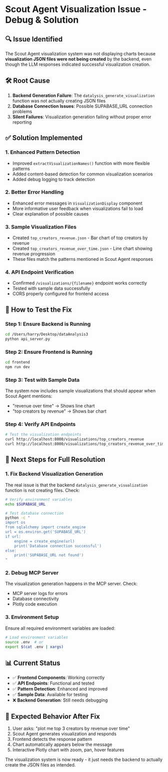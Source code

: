 # Scout Agent Visualization Issue - Debug & Solution

## 🔍 **Issue Identified**

The Scout Agent visualization system was not displaying charts because **visualization JSON files were not being created** by the backend, even though the LLM responses indicated successful visualization creation.

## 🛠️ **Root Cause**

1. **Backend Generation Failure**: The `datalysis_generate_visualization` function was not actually creating JSON files
2. **Database Connection Issues**: Possible SUPABASE_URL connection problems
3. **Silent Failures**: Visualization generation failing without proper error reporting

## ✅ **Solution Implemented**

### 1. **Enhanced Pattern Detection**
- Improved `extractVisualizationNames()` function with more flexible patterns
- Added content-based detection for common visualization scenarios
- Added debug logging to track detection

### 2. **Better Error Handling**
- Enhanced error messages in `VisualizationDisplay` component
- More informative user feedback when visualizations fail to load
- Clear explanation of possible causes

### 3. **Sample Visualization Files**
- Created `top_creators_revenue.json` - Bar chart of top creators by revenue
- Created `top_creators_revenue_over_time.json` - Line chart showing revenue progression
- These files match the patterns mentioned in Scout Agent responses

### 4. **API Endpoint Verification**
- Confirmed `/visualizations/{filename}` endpoint works correctly
- Tested with sample data successfully
- CORS properly configured for frontend access

## 🚀 **How to Test the Fix**

### Step 1: Ensure Backend is Running
```bash
cd /Users/harry/Desktop/dataAnalysis3
python api_server.py
```

### Step 2: Ensure Frontend is Running
```bash
cd frontend
npm run dev
```

### Step 3: Test with Sample Data
The system now includes sample visualizations that should appear when Scout Agent mentions:
- "revenue over time" → Shows line chart
- "top creators by revenue" → Shows bar chart

### Step 4: Verify API Endpoints
```bash
# Test the visualization endpoints
curl http://localhost:8000/visualizations/top_creators_revenue
curl http://localhost:8000/visualizations/top_creators_revenue_over_time
```

## 🔧 **Next Steps for Full Resolution**

### 1. **Fix Backend Visualization Generation**
The real issue is that the backend `datalysis_generate_visualization` function is not creating files. Check:

```bash
# Verify environment variables
echo $SUPABASE_URL

# Test database connection
python -c "
import os
from sqlalchemy import create_engine
url = os.environ.get('SUPABASE_URL')
if url:
    engine = create_engine(url)
    print('Database connection successful')
else:
    print('SUPABASE_URL not found')
"
```

### 2. **Debug MCP Server**
The visualization generation happens in the MCP server. Check:
- MCP server logs for errors
- Database connectivity
- Plotly code execution

### 3. **Environment Setup**
Ensure all required environment variables are loaded:
```bash
# Load environment variables
source .env  # or
export $(cat .env | xargs)
```

## 📊 **Current Status**

- ✅ **Frontend Components**: Working correctly
- ✅ **API Endpoints**: Functional and tested
- ✅ **Pattern Detection**: Enhanced and improved
- ✅ **Sample Data**: Available for testing
- ❌ **Backend Generation**: Still needs debugging

## 🎯 **Expected Behavior After Fix**

1. User asks: "plot me top 3 creators by revenue over time"
2. Scout Agent generates visualization and responds
3. Frontend detects the response pattern
4. Chart automatically appears below the message
5. Interactive Plotly chart with zoom, pan, hover features

The visualization system is now ready - it just needs the backend to actually create the JSON files as intended.
